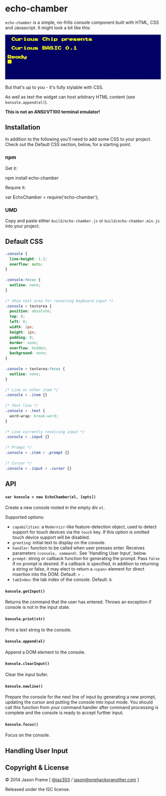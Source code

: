 # echo-chamber

`echo-chamber` is a simple, no-frills console component built with HTML, CSS and Javascript. It might look a bit like this:

![Echo Chamber Screenshot](screenshot.png)

But that's up to you - it's fully stylable with CSS.

As well as text the widget can host arbitrary HTML content (see `konsole.append(el)`).

__This is not an ANSI/VT100 terminal emulator!__

## Installation

In addition to the following you'll need to add some CSS to your project. Check out the Default CSS section, below, for a starting point.

### npm

Get it:

  npm install echo-chamber

Require it:

  var EchoChamber = require('echo-chamber');

### UMD

Copy and paste either `build/echo-chamber.js` or `build/echo-chamber.min.js` into your project.

## Default CSS

```css
.console {
  line-height: 1.2;
  overflow: auto;
}

.console:focus {
  outline: none;
}

/* Shim text area for receiving keyboard input */
.console > textarea {
  position: absolute;
  top: 0;
  left: 0;
  width: 1px;
  height: 1px;
  padding: 0;
  border: none;
  overflow: hidden;
  background: none;
}

.console > textarea:focus {
  outline: none;
}

/* Line or other item */
.console > .item {}

/* Text line */
.console > .text {
  word-wrap: break-word;
}

/* Line currently receiving input */
.console > .input {}

/* Prompt */
.console > .item > .prompt {}

/* Cursor */
.console > .input > .cursor {}
```

## API

#### `var konsole = new EchoChamber(el, [opts])`

Create a new console rooted in the empty div `el`.

Supported options:

  * `capabilities`: a `Modernizr`-like feature-detection object, used to detect support for touch devices via the `touch` key. If this option is omitted touch device support will be disabled.
  * `greeting`: initial text to display on the console.
  * `handler`: function to be called when user presses enter. Receives parameters `(console, command)`. See 'Handling User Input', below.
  * `prompt`: string or callback function for generating the prompt. Pass `false` if no prompt is desired. If a callback is specified, in addition to returning a string or false, it may elect to return a `<span>` element for direct insertion into the DOM. Default: `> `.
  * `tabIndex`: the tab index of the console. Default: `0`.

#### `konsole.getInput()`

Returns the command that the user has entered. Throws an exception if console is not in the input state.

#### `konsole.print(str)`

Print a text string to the console.

#### `konsole.append(el)`

Append a DOM element to the console.

#### `konsole.clearInput()`

Clear the input bufer.

#### `konsole.newline()`

Prepare the console for the next line of input by generating a new prompt, updating the cursor and putting the console into input mode. You should call this function from your command handler after command processing is complete and the console is ready to accept further input.

#### `konsole.focus()`

Focus on the console.

## Handling User Input

## Copyright &amp; License

&copy; 2014 Jason Frame [ [@jaz303](http://twitter.com/jaz303) / [jason@onehackoranother.com](mailto:jason@onehackoranother.com) ]

Released under the ISC license.
